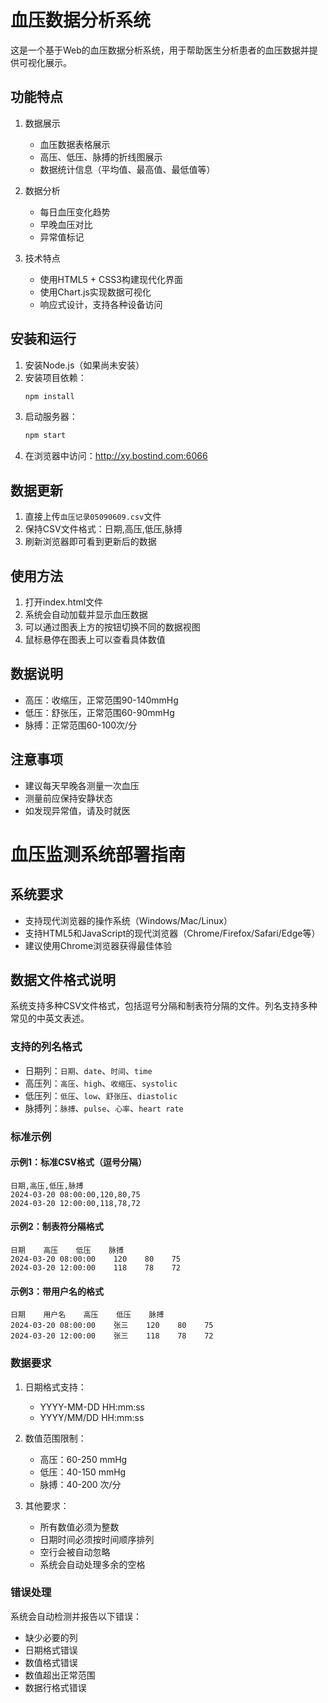 # 血压数据分析系统

这是一个基于Web的血压数据分析系统，用于帮助医生分析患者的血压数据并提供可视化展示。

## 功能特点

1. 数据展示
   - 血压数据表格展示
   - 高压、低压、脉搏的折线图展示
   - 数据统计信息（平均值、最高值、最低值等）

2. 数据分析
   - 每日血压变化趋势
   - 早晚血压对比
   - 异常值标记

3. 技术特点
   - 使用HTML5 + CSS3构建现代化界面
   - 使用Chart.js实现数据可视化
   - 响应式设计，支持各种设备访问

## 安装和运行

1. 安装Node.js（如果尚未安装）
2. 安装项目依赖：
   ```bash
   npm install
   ```
3. 启动服务器：
   ```bash
   npm start
   ```
4. 在浏览器中访问：http://xy.bostind.com:6066

## 数据更新

1. 直接上传`血压记录05090609.csv`文件
2. 保持CSV文件格式：日期,高压,低压,脉搏
3. 刷新浏览器即可看到更新后的数据

## 使用方法

1. 打开index.html文件
2. 系统会自动加载并显示血压数据
3. 可以通过图表上方的按钮切换不同的数据视图
4. 鼠标悬停在图表上可以查看具体数值

## 数据说明

- 高压：收缩压，正常范围90-140mmHg
- 低压：舒张压，正常范围60-90mmHg
- 脉搏：正常范围60-100次/分

## 注意事项

- 建议每天早晚各测量一次血压
- 测量前应保持安静状态
- 如发现异常值，请及时就医

# 血压监测系统部署指南

## 系统要求
- 支持现代浏览器的操作系统（Windows/Mac/Linux）
- 支持HTML5和JavaScript的现代浏览器（Chrome/Firefox/Safari/Edge等）
- 建议使用Chrome浏览器获得最佳体验

## 数据文件格式说明

系统支持多种CSV文件格式，包括逗号分隔和制表符分隔的文件。列名支持多种常见的中英文表述。

### 支持的列名格式
- 日期列：`日期`、`date`、`时间`、`time`
- 高压列：`高压`、`high`、`收缩压`、`systolic`
- 低压列：`低压`、`low`、`舒张压`、`diastolic`
- 脉搏列：`脉搏`、`pulse`、`心率`、`heart rate`

### 标准示例

#### 示例1：标准CSV格式（逗号分隔）
```csv
日期,高压,低压,脉搏
2024-03-20 08:00:00,120,80,75
2024-03-20 12:00:00,118,78,72
```

#### 示例2：制表符分隔格式
```csv
日期    高压    低压    脉搏
2024-03-20 08:00:00    120    80    75
2024-03-20 12:00:00    118    78    72
```

#### 示例3：带用户名的格式
```csv
日期    用户名    高压    低压    脉搏
2024-03-20 08:00:00    张三    120    80    75
2024-03-20 12:00:00    张三    118    78    72
```

### 数据要求
1. 日期格式支持：
   - YYYY-MM-DD HH:mm:ss
   - YYYY/MM/DD HH:mm:ss

2. 数值范围限制：
   - 高压：60-250 mmHg
   - 低压：40-150 mmHg
   - 脉搏：40-200 次/分

3. 其他要求：
   - 所有数值必须为整数
   - 日期时间必须按时间顺序排列
   - 空行会被自动忽略
   - 系统会自动处理多余的空格

### 错误处理
系统会自动检测并报告以下错误：
- 缺少必要的列
- 日期格式错误
- 数值格式错误
- 数值超出正常范围
- 数据行格式错误
